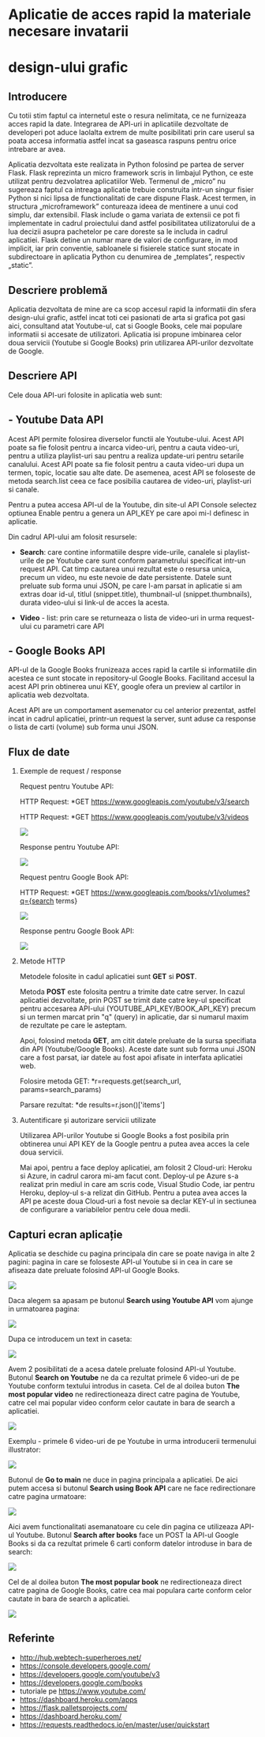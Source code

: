# Aplicatie de acces rapid la materiale necesare invatarii 
# design-ului grafic


## Introducere

Cu totii stim faptul ca internetul este o resura nelimitata, ce ne furnizeaza acces rapid la date. Integrarea de API-uri in aplicatiile dezvoltate de developeri pot aduce laolalta extrem de multe posibilitati prin care userul sa poata accesa informatia astfel incat sa gaseasca raspuns pentru orice intrebare ar avea.

Aplicatia dezvoltata este realizata in Python folosind pe partea de server Flask. 
Flask reprezinta un micro framework scris in limbajul Python, ce este utilizat pentru dezvolatrea aplicatiilor Web. Termenul de „micro” nu sugereaza faptul ca intreaga aplicatie trebuie construita intr-un singur fisier Python si nici lipsa de functionalitati de care dispune Flask. Acest termen, in structura „microframework” contureaza ideea de mentinere a unui cod simplu, dar extensibil. Flask include o gama variata de extensii ce pot fi implementate in cadrul proiectului dand astfel posibilitatea utilizatorului de a lua decizii asupra pachetelor pe care doreste sa le includa in cadrul aplicatiei.
Flask detine un numar mare de valori de configurare, in mod implicit, iar prin conventie, sabloanele si fisierele statice sunt stocate in subdirectoare in aplicatia Python cu denumirea de „templates”, respectiv „static”.

## Descriere problemă 

Aplicatia dezvoltata de mine are ca scop accesul rapid la informatii din sfera design-ului grafic, astfel incat toti cei pasionati de arta si grafica pot gasi aici, consultand atat Youtube-ul, cat si Google Books, cele mai populare informatii si accesate de utilizatori. Aplicatia isi propune imbinarea celor doua servicii (Youtube si Google Books) prin utilizarea API-urilor dezvoltate de Google.

## Descriere API

Cele doua API-uri folosite in aplicatia web sunt:

## - Youtube Data API
 
Acest API permite folosirea diverselor functii ale Youtube-ului. Acest API poate sa fie folosit pentru a incarca video-uri, pentru a cauta video-uri, pentru a utiliza playlist-uri sau pentru a realiza update-uri pentru setarile canalului. Acest API poate sa fie folosit pentru a cauta video-uri dupa un termen, topic, locatie sau alte date. De asemenea, acest API se foloseste de metoda search.list ceea ce face posibilia cautarea de video-uri, playlist-uri si canale.
 
Pentru a putea accesa API-ul de la Youtube, din site-ul API Console selectez optiunea Enable pentru a genera un API_KEY pe care apoi mi-l definesc in aplicatie.

Din cadrul API-ului am folosit resursele:

   - **Search**: care contine informatiile despre vide-urile, canalele si playlist-urile de pe Youtube care sunt conform parametrului  specificat intr-un request API. Cat timp cautarea unui rezultat este o resursa unica, precum un video, nu este nevoie de date persistente. Datele sunt preluate sub forma unui JSON, pe care l-am parsat in aplicatie si am extras doar id-ul, titlul (snippet.title), thumbnail-ul (snippet.thumbnails), durata video-ului si link-ul de acces la acesta.
      
   - **Video** - list: prin care se returneaza o lista de video-uri in urma request-ului cu parametri care API
      
 ## - Google Books API
 
API-ul de la Google Books frunizeaza acces rapid la cartile si informatiile din acestea ce sunt stocate in repository-ul Google Books. Facilitand accesul la acest API prin obtinerea unui KEY, google ofera un preview al cartilor in aplicatia web dezvoltata. 

Acest API are un comportament asemenator cu cel anterior prezentat, astfel incat in cadrul aplicatiei, printr-un request la server, sunt aduse ca response o lista de carti (volume) sub forma unui JSON.

## Flux de date

1. Exemple de request / response

    Request pentru Youtube API:
    
    HTTP Request: *GET https://www.googleapis.com/youtube/v3/search
    
    HTTP Request: *GET https://www.googleapis.com/youtube/v3/videos
    
    ![](imagini/request_yt.png)
       
    Response pentru Youtube API:
    
    ![](imagini/response_yt.png)
    
    Request pentru Google Book API:
    
    HTTP Request: *GET https://www.googleapis.com/books/v1/volumes?q={search terms}

    ![](imagini/request_bk.png)
       
    Response pentru Google Book API:
    
    ![](imagini/response_bk.png)
    
    
2. Metode HTTP

    Metodele folosite in cadul aplicatiei sunt **GET** si **POST**.
    
    Metoda **POST** este folosita pentru a trimite date catre server. In cazul aplicatiei dezvoltate, prin POST se trimit date catre key-ul specificat pentru accesarea API-ului (YOUTUBE_API_KEY/BOOK_API_KEY) precum si un termen marcat prin "q" (query) in aplicatie, dar si numarul maxim de rezultate pe care le asteptam. 
    
    Apoi, folosind metoda **GET**, am citit datele preluate de la sursa specifiata din API (Youtube/Google Books). Aceste date sunt sub forma unui JSON care a fost parsat, iar datele au fost apoi afisate in interfata aplicatiei web.
    
    Folosire metoda GET: *r=requests.get(search_url, params=search_params)
    
    Parsare rezultat: *de results=r.json()['items']

3. Autentificare și autorizare servicii utilizate

    Utilizarea API-urilor Youtube si Google Books a fost posibila prin obtinerea unui API KEY de la Google pentru a putea avea acces la cele doua servicii. 
    
    Mai apoi, pentru a face deploy aplicatiei, am folosit 2 Cloud-uri: Heroku si Azure, in cadrul carora mi-am facut cont. Deploy-ul pe Azure s-a realizat prin mediul in care am scris code, Visual Studio Code, iar pentru Heroku, deploy-ul s-a relizat din GitHub. Pentru a putea avea acces la API pe aceste doua Cloud-uri a fost nevoie sa declar KEY-ul in sectiunea de configurare a variabilelor pentru cele doua medii.

## Capturi ecran aplicație 

Aplicatia se deschide cu pagina principala din care se poate naviga in alte 2 pagini: pagina in care se foloseste API-ul Youtube si in cea in care se afiseaza date preluate folosind API-ul Google Books.

![](imagini/main.png)

Daca alegem sa apasam pe butonul **Search using Youtube API** vom ajunge in urmatoarea pagina:
<br>

![](imagini/yt1.png)

Dupa ce introducem un text in caseta:

![](imagini/yt2.png)

Avem 2 posibilitati de a acesa datele preluate folosind API-ul Youtube. Butonul **Search on Youtube** ne da ca rezultat primele 6 video-uri de pe Youtube conform textului introdus in caseta. Cel de al doilea buton **The most popular video** ne redirectioneaza direct catre pagina de Youtube, catre cel mai popular video conform celor cautate in bara de search a aplicatiei.

![](imagini/yt3.png)

Exemplu - primele 6 video-uri de pe Youtube in urma introducerii termenului illustrator:

![](imagini/yt4.png)

Butonul de **Go to main** ne duce in pagina principala a aplicatiei.
De aici putem accesa si butonul **Search using Book API** care ne face redirectionare catre pagina urmatoare:

![](imagini/bk1.png)

Aici avem functionalitati asemanatoare cu cele din pagina ce utilizeaza API-ul Youtube. Butonul **Search after books** face un POST la API-ul Google Books si da ca rezultat primele 6 carti conform datelor introduse in bara de search:

![](imagini/bk2.png)

Cel de al doilea buton **The most popular book** ne redirectioneaza direct catre pagina de Google Books, catre cea mai populara carte conform celor cautate in bara de search a aplicatiei.

![](imagini/bk3.png)

## Referinte
 - http://hub.webtech-superheroes.net/
 - https://console.developers.google.com/
 - https://developers.google.com/youtube/v3
 - https://developers.google.com/books
 - tutoriale pe https://www.youtube.com/
 - https://dashboard.heroku.com/apps
 - https://flask.palletsprojects.com/
 - https://dashboard.heroku.com/
 - https://requests.readthedocs.io/en/master/user/quickstart
